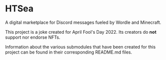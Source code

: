 # HTSea

A digital marketplace for Discord messages fueled by Wordle and Minecraft.

This project is a joke created for April Fool's Day 2022.
Its creators do **not** support nor endorse NFTs.

Information about the various submodules that have been created for this project can be found in
their corresponding README.md files.
